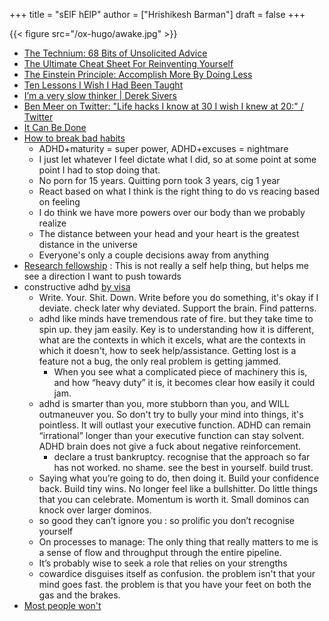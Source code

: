 +++
title = "sElF hElP"
author = ["Hrishikesh Barman"]
draft = false
+++

{{< figure src="/ox-hugo/awake.jpg" >}}

-   [The Technium: 68 Bits of Unsolicited Advice](https://kk.org/thetechnium/68-bits-of-unsolicited-advice/)
-   [The Ultimate Cheat Sheet For Reinventing Yourself](https://techcrunch.com/2013/10/19/the-ultimate-cheat-sheet-for-reinventing-yourself/)
-   [The Einstein Principle: Accomplish More By Doing Less](https://www.calnewport.com/blog/2007/10/10/the-einstein-principle-accomplish-more-by-doing-less/)
-   [Ten Lessons I Wish I Had Been Taught](https://archive.is/tH2jc)
-   [I’m a very slow thinker | Derek Sivers](https://sive.rs/slow)
-   [Ben Meer on Twitter: "Life hacks I know at 30 I wish I knew at 20:" / Twitter](https://archive.is/BszA1)
-   [It Can Be Done](https://multicians.org/andre.html)
-   [How to break bad habits](https://www.youtube.com/watch?v=Rkb5yQmDltg)
    -   ADHD+maturity = super power, ADHD+excuses = nightmare
    -   I just let whatever I feel dictate what I did, so at some point at some point I had to stop doing that.
    -   No porn for 15 years. Quitting porn took 3 years, cig 1 year
    -   React based on what I think is the right thing to do vs reacing based on feeling
    -   I do think we have more powers over our body than we probably realize
    -   The distance between your head and your heart is the greatest distance in the universe
    -   Everyone's only a couple decisions away from anything
-   [Research fellowship](https://archive.is/20221119071455/https://notes.andymatuschak.org/Research_fellowship) : This is not really a self help thing, but helps me see a direction I want to push towards
-   constructive adhd [by visa](https://docs.google.com/document/d/1ZDV-0WS8DrBDebF3fvUFj9aXQvLnwFc7optFgL1MpFk/edit#)
    -   Write. Your. Shit. Down. Write before you do something, it's okay if I deviate. check later why deviated. Support the brain. Find patterns.
    -   adhd like minds have tremendous rate of fire. but they take time to spin up. they jam easily. Key is to understanding how it is different, what are the contexts in which it excels, what are the contexts in which it doesn't, how to seek help/assistance. Getting lost is a feature not a bug, the only real problem is getting jammed.
        -   When you see what a complicated piece of machinery this is, and how “heavy duty” it is, it becomes clear how easily it could jam.
    -   adhd is smarter than you, more stubborn than you, and WILL outmaneuver you. So don't try to bully your mind into things, it's pointless. It will outlast your executive function. ADHD can remain “irrational” longer than your executive function can stay solvent. ADHD brain does not give a fuck about negative reinforcement.
        -   declare a trust bankruptcy. recognise that the approach so far has not worked. no shame. see the best in yourself. build trust.
    -   Saying what you’re going to do, then doing it. Build your confidence back. Build tiny wins. No longer feel like a bullshitter. Do little things that you can celebrate. Momentum is worth it. Small dominos can knock over larger dominos.
    -   so good they can’t ignore you : so prolific you don’t recognise yourself
    -   On processes to manage: The only thing that really matters to me is a sense of flow and throughput through the entire pipeline.
    -   It’s probably wise to seek a role that relies on your strengths
    -   cowardice disguises itself as confusion. the problem isn't that your mind goes fast. the problem is that you have your feet on both the gas and the brakes.
-   [Most people won't](https://bryce.vc/post/64889707700/most-people-wont)
